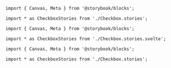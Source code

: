 ```mdx filename="Checkbox.mdx" renderer="common" language="mdx"
import { Canvas, Meta } from '@storybook/blocks';

import * as CheckboxStories from './Checkbox.stories';
```

```mdx filename="Checkbox.mdx" renderer="svelte" language="mdx" tabTitle="Svelte CSF"
import { Canvas, Meta } from '@storybook/blocks';

import * as CheckboxStories from './Checkbox.stories.svelte';
```

```mdx filename="Checkbox.mdx" renderer="svelte" language="mdx" tabTitle="CSF"
import { Canvas, Meta } from '@storybook/blocks';

import * as CheckboxStories from './Checkbox.stories';
```
